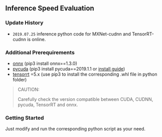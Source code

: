 ## Inference Speed Evaluation

### Update History
* `2019.07.25` inference python code for MXNet-cudnn and TensorRT-cudnn is online.

### Additional Prerequirements
* [onnx](https://onnx.ai/) (pip3 install onnx==1.3.0)
* [pycuda](https://developer.nvidia.com/pycuda) (pip3 install pycuda==2019.1.1 or [install guide](https://pypi.org/project/pycuda/))
* [tensorrt](https://developer.nvidia.com/tensorrt) =5.x (use pip3 to install the corresponding .whl file in python folder)

> CAUTION:
>
> Carefully check the version compatible between CUDA, CUDNN, pycuda, TensorRT and onnx.


### Getting Started
Just modify and run the corresponding python script as your need.